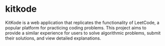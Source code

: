 # kitkode
KitKode is a web application that replicates the functionality of LeetCode, a popular platform for practicing coding problems. This project aims to provide a similar experience for users to solve algorithmic problems, submit their solutions, and view detailed explanations.
